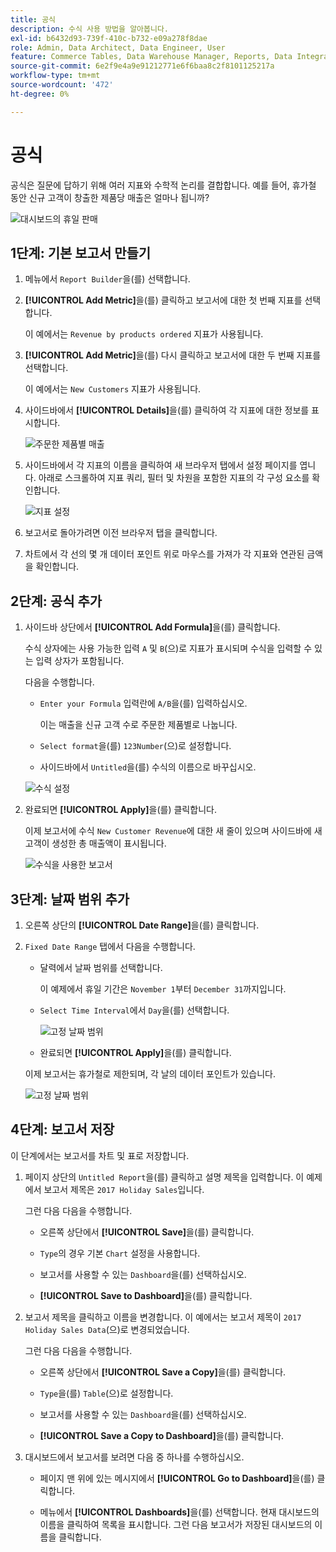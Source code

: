 ```yaml
---
title: 공식
description: 수식 사용 방법을 알아봅니다.
exl-id: b6432d93-739f-410c-b732-e09a278f8dae
role: Admin, Data Architect, Data Engineer, User
feature: Commerce Tables, Data Warehouse Manager, Reports, Data Integration
source-git-commit: 6e2f9e4a9e91212771e6f6baa8c2f8101125217a
workflow-type: tm+mt
source-wordcount: '472'
ht-degree: 0%

---
```


# 공식

공식은 질문에 답하기 위해 여러 지표와 수학적 논리를 결합합니다. 예를 들어, 휴가철 동안 신규 고객이 창출한 제품당 매출은 얼마나 됩니까?

![대시보드의 휴일 판매](../../assets/magento-bi-report-builder-revenue-by-products-formula-report-holiday-sales-dashboard.png)

## 1단계: 기본 보고서 만들기

1. 메뉴에서 `Report Builder`을(를) 선택합니다.

1. **[!UICONTROL Add Metric]**&#x200B;을(를) 클릭하고 보고서에 대한 첫 번째 지표를 선택합니다.

   이 예에서는 `Revenue by products ordered` 지표가 사용됩니다.

1. **[!UICONTROL Add Metric]**&#x200B;을(를) 다시 클릭하고 보고서에 대한 두 번째 지표를 선택합니다.

   이 예에서는 `New Customers` 지표가 사용됩니다.

1. 사이드바에서 **[!UICONTROL Details]**&#x200B;을(를) 클릭하여 각 지표에 대한 정보를 표시합니다.

   ![주문한 제품별 매출](../../assets/magento-bi-report-builder-revenue-by-products.png)

1. 사이드바에서 각 지표의 이름을 클릭하여 새 브라우저 탭에서 설정 페이지를 엽니다. 아래로 스크롤하여 지표 쿼리, 필터 및 차원을 포함한 지표의 각 구성 요소를 확인합니다.

   ![지표 설정](../../assets/magento-bi-report-builder-revenue-by-products-metric-detail.png)

1. 보고서로 돌아가려면 이전 브라우저 탭을 클릭합니다.

1. 차트에서 각 선의 몇 개 데이터 포인트 위로 마우스를 가져가 각 지표와 연관된 금액을 확인합니다.

## 2단계: 공식 추가

1. 사이드바 상단에서 **[!UICONTROL Add Formula]**&#x200B;을(를) 클릭합니다.

   수식 상자에는 사용 가능한 입력 `A` 및 `B`(으)로 지표가 표시되며 수식을 입력할 수 있는 입력 상자가 포함됩니다.

   다음을 수행합니다.

   * `Enter your Formula` 입력란에 `A/B`을(를) 입력하십시오.

     이는 매출을 신규 고객 수로 주문한 제품별로 나눕니다.

   * `Select format`을(를) `123Number`(으)로 설정합니다.

   * 사이드바에서 `Untitled`을(를) 수식의 이름으로 바꾸십시오.

   ![수식 설정](../../assets/magento-bi-report-builder-revenue-by-products-add-formula-detail.png)

1. 완료되면 **[!UICONTROL Apply]**&#x200B;을(를) 클릭합니다.

   이제 보고서에 수식 `New Customer Revenue`에 대한 새 줄이 있으며 사이드바에 새 고객이 생성한 총 매출액이 표시됩니다.

   ![수식을 사용한 보고서](../../assets/magento-bi-report-builder-revenue-by-products-formula-report.png)

## 3단계: 날짜 범위 추가

1. 오른쪽 상단의 **[!UICONTROL Date Range]**&#x200B;을(를) 클릭합니다.

1. `Fixed Date Range` 탭에서 다음을 수행합니다.

   * 달력에서 날짜 범위를 선택합니다.

     이 예제에서 휴일 기간은 `November 1`부터 `December 31`까지입니다.

   * `Select Time Interval`에서 `Day`을(를) 선택합니다.

     ![고정 날짜 범위](../../assets/magento-bi-report-builder-revenue-by-products-formula-report-fixed-date-range.png)

   * 완료되면 **[!UICONTROL Apply]**&#x200B;을(를) 클릭합니다.

   이제 보고서는 휴가철로 제한되며, 각 날의 데이터 포인트가 있습니다.

   ![고정 날짜 범위](../../assets/magento-bi-report-builder-revenue-by-products-formula-report-fixed-date-range-report.png)

## 4단계: 보고서 저장

이 단계에서는 보고서를 차트 및 표로 저장합니다.

1. 페이지 상단의 `Untitled Report`을(를) 클릭하고 설명 제목을 입력합니다. 이 예제에서 보고서 제목은 `2017 Holiday Sales`입니다.

   그런 다음 다음을 수행합니다.

   * 오른쪽 상단에서 **[!UICONTROL Save]**&#x200B;을(를) 클릭합니다.

   * `Type`의 경우 기본 `Chart` 설정을 사용합니다.

   * 보고서를 사용할 수 있는 `Dashboard`을(를) 선택하십시오.

   * **[!UICONTROL Save to Dashboard]**&#x200B;을(를) 클릭합니다.

1. 보고서 제목을 클릭하고 이름을 변경합니다. 이 예에서는 보고서 제목이 `2017 Holiday Sales Data`(으)로 변경되었습니다.

   그런 다음 다음을 수행합니다.

   * 오른쪽 상단에서 **[!UICONTROL Save a Copy]**&#x200B;을(를) 클릭합니다.

   * `Type`을(를) `Table`(으)로 설정합니다.

   * 보고서를 사용할 수 있는 `Dashboard`을(를) 선택하십시오.

   * **[!UICONTROL Save a Copy to Dashboard]**&#x200B;을(를) 클릭합니다.

1. 대시보드에서 보고서를 보려면 다음 중 하나를 수행하십시오.

   * 페이지 맨 위에 있는 메시지에서 **[!UICONTROL Go to Dashboard]**&#x200B;을(를) 클릭합니다.

   * 메뉴에서 **[!UICONTROL Dashboards]**&#x200B;을(를) 선택합니다. 현재 대시보드의 이름을 클릭하여 목록을 표시합니다. 그런 다음 보고서가 저장된 대시보드의 이름을 클릭합니다.
